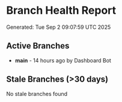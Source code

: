 # Branch Health Report
Generated: Tue Sep  2 09:07:59 UTC 2025

## Active Branches
- **main** - 14 hours ago by Dashboard Bot

## Stale Branches (>30 days)
No stale branches found
